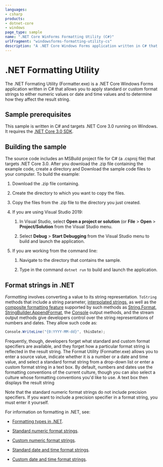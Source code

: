 ```yaml
---
languages:
- csharp
products:
- dotnet-core
- windows
page_type: sample
name: ".NET Core WinForms Formatting Utility (C#)"
urlFragment: "windowsforms-formatting-utility-cs"
description: "A .NET Core Windows Forms application written in C# that allows you to apply standard or custom format strings."
---
```


# .NET Formatting Utility

The .NET Formating Utility (Formatter.exe) is a .NET Core Windows Forms application written in C# that allows you to apply standard or custom format strings to either numeric values or date and time values and to determine how they affect the result string.

## Sample prerequisites

This sample is written in C# and targets .NET Core 3.0 running on Windows. It requires the [.NET Core 3.0 SDK](https://dotnet.microsoft.com/download/dotnet-core/3.0).

## Building the sample

The source code includes an MSBuild project file for C# (a .csproj file) that targets .NET Core 3.0. After you download the .zip file containing the example code, create a directory and Download the sample code files to your computer. To build the example:

1. Download the .zip file containing.

2. Create the directory to which you want to copy the files.

3. Copy the files from the .zip file to the directory you just created.

4. If you are using Visual Studio 2019:

   1. In Visual Studio, select **Open a project or solution** (or **File** > **Open** > **Project/Solution** from the Visual Studio menu.

   2. Select **Debug** > **Start Debugging** from the Visual Studio menu to build and launch the application.

5. If you are working from the command line:

   1. Navigate to the directory that contains the sample.

   2. Type in the command `dotnet run` to build and launch the application.

## Format strings in .NET

*Formatting* involves converting a value to its string representation. `ToString` methods that include a string parameter, [interpolated strings](https://docs.microsoft.com/dotnet/csharp/language-reference/tokens/interpolated), as well as the [composite formatting feature](https://docs.microsoft.com/dotnet/standard/base-types/composite-formatting) supported by such methods as [String.Format](https://docs.microsoft.com/dotnet/api/system.string.format), [StringBuilder.AppendFormat](https://docs.microsoft.com/dotnet/api/system.text.stringbuilder.appendformat), the [Console](https://docs.microsoft.com/dotnet/api/system.console) output methods, and the stream output methods give developers control over the string representations of numbers and dates. They allow such code as:

```cs
Console.WriteLine("{0:YYYY-MM-dd}", thisDate);
```

Frequently, though, developers forget what standard and custom format specifiers are available, and they forget how a particular format string is reflected in the result string. The Format Utility (Formatter.exe) allows you to enter a source value, indicate whether it is a number or a date and time value, and select a standard format string from a drop-down list or enter a custom format string in a text box. By default, numbers and dates use the formatting conventions of the current culture, though you can also select a culture whose formatting conventions you'd like to use. A text box then displays the result string

Note that the standard numeric format strings do not include precision specifiers. If you want to include a precision specifier in a format string, you must enter it yourself.

For information on formatting in .NET, see:

- [Formatting types in .NET](https://docs.microsoft.com/dotnet/standard/base-types/formatting-types).

- [Standard numeric format strings](https://docs.microsoft.com/dotnet/standard/base-types/standard-numeric-format-strings).

- [Custom numeric format strings](https://docs.microsoft.com/dotnet/standard/base-types/custom-numeric-format-strings).

- [Standard date and time format strings](https://docs.microsoft.com/dotnet/standard/base-types/standard-date-and-time-format-strings).

- [Custom date and time format strings](https://docs.microsoft.com/dotnet/standard/base-types/custom-date-and-time-format-strings).
